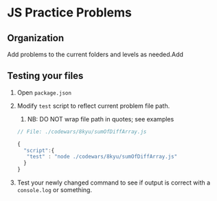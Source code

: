 # JS Practice Problems

## Organization

Add problems to the current folders and levels as needed.Add

## Testing your files

1. Open `package.json`
2. Modify `test` script to reflect current problem file path.

   1. NB: DO NOT wrap file path in quotes; see examples

   ```js
   // File: ./codewars/8kyu/sumOfDiffArray.js

   {
     "script":{
      "test" : "node ./codewars/8kyu/sumOfDiffArray.js"
     }
   }
   ```

3. Test your newly changed command to see if output is correct with a `console.log` or something.
